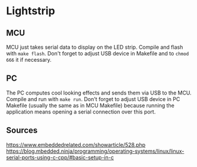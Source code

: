 # Lightstrip

## MCU
MCU just takes serial data to display on the LED strip.
Compile and flash with ```make flash```.
Don't forget to adjust USB device in Makefile and to ```chmod 666``` it if necessary.

## PC
The PC computes cool looking effects and sends them via USB to the MCU.
Compile and run with ```make run```.
Don't forget to adjust USB device in PC Makefile (usually the same as in MCU Makefile) because running the application
means opening a serial connection over this port.

## Sources

https://www.embeddedrelated.com/showarticle/528.php
https://blog.mbedded.ninja/programming/operating-systems/linux/linux-serial-ports-using-c-cpp/#basic-setup-in-c
